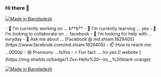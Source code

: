 ### Hi there 👋
<p align="left">
<a href="#"><img title="Made in Bangladesh" src="https://img.shields.io/badge/MADE%20IN-BANGLADESH-green?colorA=%23ff0000&colorB=%23017e40&style=for-the-badge"></a>
</p>
- 🔭 I’m currently working on ... b**b**
- 🌱 I’m currently learning ... yes
- 👯 I’m looking to collaborate on ... facebook
- 🤔 I’m looking for help with ... evryday
- 💬 Ask me about ... [Facebook @ md.shiam.1829405](https://www.facebook.com/md.shiam.1829405)
- 📫 How to reach me: ...0000p
- 😄 Pronouns: ...hi/his
- ⚡ Fun fact: ... ho yes
[! website ](https://img.shields.io/badge/1.2vx-Hello%20--im__%20black-orange)

<p align="left">
<a href="#"><img title="Made in Bangladesh" src="https://img.shields.io/badge/MADE%20IN-BANGLADESH-green?colorA=%23ff0000&colorB=%23017e40&style=for-the-badge"></a>
</p>
